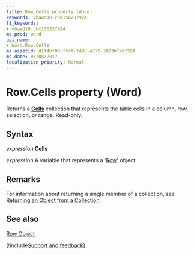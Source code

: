 ```yaml
---
title: Row.Cells property (Word)
keywords: vbawd10.chm156237924
f1_keywords:
- vbawd10.chm156237924
ms.prod: word
api_name:
- Word.Row.Cells
ms.assetid: d1f4bf00-ffcf-f488-a779-3f73b7a6f59f
ms.date: 06/08/2017
localization_priority: Normal
---
```



# Row.Cells property (Word)

Returns a  **[Cells](Word.cells.md)** collection that represents the table cells in a column, row, selection, or range. Read-only.


## Syntax

_expression_.**Cells**

 _expression_ A variable that represents a '[Row](Word.Row.md)' object.


## Remarks

For information about returning a single member of a collection, see [Returning an Object from a Collection](../word/Concepts/Miscellaneous/returning-an-object-from-a-collection-word.md).


## See also


[Row Object](Word.Row.md)

[!include[Support and feedback](~/includes/feedback-boilerplate.md)]